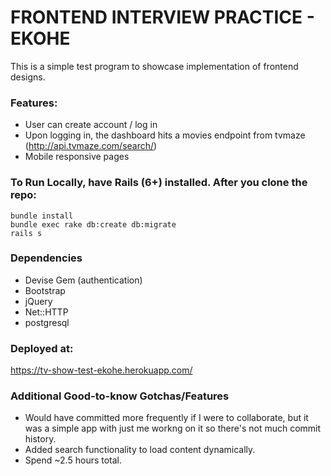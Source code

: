 # FRONTEND INTERVIEW PRACTICE - EKOHE

This is a simple test program to showcase implementation of frontend designs.

### Features:
* User can create account / log in
* Upon logging in, the dashboard hits a movies endpoint from tvmaze (http://api.tvmaze.com/search/)
* Mobile responsive pages

### To Run Locally, have Rails (6+) installed. After you clone the repo:

```
bundle install
bundle exec rake db:create db:migrate
rails s
```

### Dependencies
* Devise Gem (authentication)
* Bootstrap
* jQuery
* Net::HTTP
* postgresql

### Deployed at:
https://tv-show-test-ekohe.herokuapp.com/

### Additional Good-to-know Gotchas/Features
* Would have committed more frequently if I were to collaborate, but it was a simple app with just me workng on it so there's not much commit history.
* Added search functionality to load content dynamically.
* Spend ~2.5 hours total.
